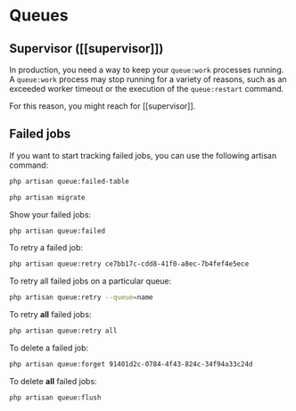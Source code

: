 # Queues

## Supervisor ([[supervisor]])

In production, you need a way to keep your `queue:work` processes running. A `queue:work` process may stop running for a variety of reasons, such as an exceeded worker timeout or the execution of the `queue:restart` command.

For this reason, you might reach for [[supervisor]].
## Failed jobs

If you want to start tracking failed jobs, you can use the following artisan command:

```bash
php artisan queue:failed-table

php artisan migrate
```

Show your failed jobs:

```bash
php artisan queue:failed
```

To retry a failed job:

```bash
php artisan queue:retry ce7bb17c-cdd8-41f0-a8ec-7b4fef4e5ece
```

To retry all failed jobs on a particular queue:

```bash
php artisan queue:retry --queue=name
```

To retry **all** failed jobs:

```bash
php artisan queue:retry all
```

To delete a failed job:

```bash
php artisan queue:forget 91401d2c-0784-4f43-824c-34f94a33c24d
```

To delete **all** failed jobs:

```bash
php artisan queue:flush
```